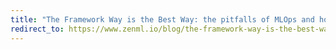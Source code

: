 ```yaml
---
title: "The Framework Way is the Best Way: the pitfalls of MLOps and how to avoid them"
redirect_to: https://www.zenml.io/blog/the-framework-way-is-the-best-way-the-pitfalls-of-mlops-and-how-to-avoid-them
---
```

